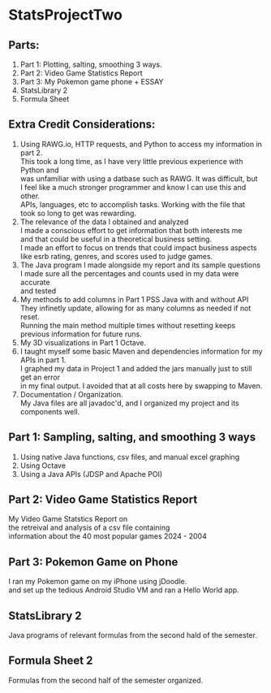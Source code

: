 # StatsProjectTwo

## Parts:
1. Part 1: Plotting, salting, smoothing 3 ways.
2. Part 2: Video Game Statistics Report 
3. Part 3: My Pokemon game phone + ESSAY
4. StatsLibrary 2
5. Formula Sheet

## Extra Credit Considerations:
1. Using RAWG.io, HTTP requests, and Python to access my information in part 2. \
   This took a long time, as I have very little previous experience with Python and \
   was unfamiliar with using a datbase such as RAWG. It was difficult, but \
   I feel like a much stronger programmer and know I can use this and other.  \
   APIs, languages, etc to accomplish tasks. Working with the file that \
   took so long to get was rewarding.
2. The relevance of the data I obtained and analyzed \
   I made a conscious effort to get information that both interests me \
   and that could be useful in a theoretical business setting. \
   I made an effort to focus on trends that could impact business aspects \
   like esrb rating, genres, and scores used to judge games.
3. The Java program I made alongside my report and its sample questions \
   I made sure all the percentages and counts used in my data were accurate \
   and tested 
4. My methods to add columns in Part 1 PSS Java with and without API \
   They infinetly update, allowing for as many columns as needed if not reset. \
   Running the main method multiple times without resetting keeps previous information for future runs.
5. My 3D visualizations in Part 1 Octave.
6. I taught myself some basic Maven and dependencies information for my APIs in part 1. \
    I graphed my data in Project 1 and added the jars manually just to still get an error \
   in my final output. I avoided that at all costs here by swapping to Maven.
7. Documentation / Organization. \
   My Java files are all javadoc'd, and I organized my project and its components well.

## Part 1: Sampling, salting, and smoothing 3 ways
1. Using native Java functions, csv files, and manual excel graphing
2. Using Octave
3. Using a Java APIs (JDSP and Apache POI)

## Part 2: Video Game Statistics Report
My Video Game Statstics Report on \
the retreival and analysis of a csv file containing \
information about the 40 most popular games 2024 - 2004

## Part 3: Pokemon Game on Phone
I ran my Pokemon game on my iPhone using jDoodle. \
and set up the tedious Android Studio VM and ran a Hello World app.

## StatsLibrary 2
Java programs of relevant formulas from the second hald of the semester. 

## Formula Sheet 2
Formulas from the second half of the semester organized.


